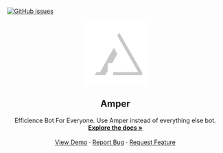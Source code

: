 <br />
<a href="https://github.com/aSashaaa/Amper/issues"><img alt="GitHub issues" src="https://img.shields.io/github/issues/aSashaaa/Amper?style=for-the-badge"></a>
<p align="center">
    <img src="amper_logo.webp" alt="Logo" width="150" height="150">
  </a>

  <h2 align="center">Amper</h2>

  <p align="center">
    Efficience Bot For Everyone.
    Use Amper instead of everything else bot.
    <br />
    <a href="https://github.com/aSashaaa/Amper#documentation"><strong>Explore the docs »</strong></a>
    <br />
    <br />
    <a href="https://github.com/aSashaaa/Amper#demo">View Demo</a>
    ·
    <a href="https://github.com/aSashaaa/Amper/issues">Report Bug</a>
    ·
    <a href="https://github.com/aSashaaa/Amper/issues">Request Feature</a>
  </p>
</p>
